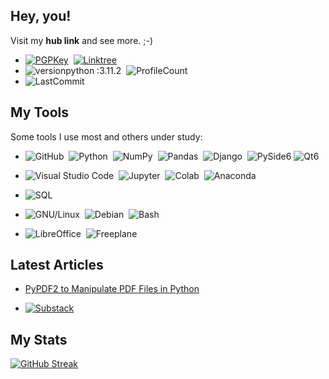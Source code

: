 ## Hey, you!
Visit my <strong>hub link</strong> and see more. ;-)

- [![PGPKey](https://img.shields.io/badge/PGP%20Key-0A0A0A?style=flat&logo=mail.ru&logoColor=FF0000)](https://keys.openpgp.org/search?q=ecop%40disroot.org)&nbsp;
[![Linktree](https://img.shields.io/badge/Links-edsoncopque-canegreen?style=flat&logo=linktree&logoColor=FF0000)](https://linktr.ee/edsoncopque)&nbsp; <br>
- ![versionpython :3.11.2](https://img.shields.io/badge/Python%20version-3.11.2-blue)&nbsp;
![ProfileCount](https://komarev.com/ghpvc/?username=ecopque&color=yellow)&nbsp;
- ![LastCommit](https://img.shields.io/github/last-commit/ecopque/py_pyside6_qt6?logo=python&logoColor=white&label=Last+update&color=9bf12&&style=flat)&nbsp;

## My Tools
Some tools I use most and others under study:

- ![GitHub](https://img.shields.io/badge/-GitHub-05122A?style=flat&logo=github)&nbsp;
![Python](https://img.shields.io/badge/-Python-05122A?style=flat&logo=python)&nbsp;
![NumPy](https://img.shields.io/badge/numpy%20-%23013243.svg?&style=flat&logo=numpy&logoColor=white)&nbsp;
![Pandas](https://img.shields.io/badge/pandas%20-%23150458.svg?&style=flat&logo=pandas&logoColor=white)&nbsp;
![Django](https://img.shields.io/badge/-Django-05122A?style=flat&logo=django&logoColor=092E20)&nbsp;
![PySide6](https://img.shields.io/badge/-PySide6-05122A?style=flat&logo=python&logoColor=white)
![Qt6](https://img.shields.io/badge/-Qt6--Designer-05122A?style=flat&logo=qt)&nbsp; <br>
- ![Visual Studio Code](https://img.shields.io/badge/-Visual%20Studio%20Code-05122A?style=flat&logo=visual-studio-code&logoColor=007ACC)&nbsp;
![Jupyter](https://img.shields.io/badge/-Jupyter-05122A?style=flat&logo=jupyter)&nbsp;
![Colab](https://img.shields.io/badge/-Colab-05122A?style=flat&logo=googlecolab)&nbsp;
![Anaconda](https://img.shields.io/badge/-Anaconda-05122A?style=flat&logo=anaconda)&nbsp; <br>

- ![SQL](https://img.shields.io/badge/-SQL-05122A?style=flat&logo=mysql)&nbsp;





- ![GNU/Linux](https://img.shields.io/badge/-GNU/Linux-05122A?style=flat&logo=linux)&nbsp;
![Debian](https://img.shields.io/badge/-Debian-000000?style=flat&logo=debian&logoColor=FF0000)&nbsp;
![Bash](https://img.shields.io/badge/-Bash-05122A?style=flat&logo=gnubash)&nbsp; <br>
- ![LibreOffice](https://img.shields.io/badge/LibreOffice%20-%23013243.svg?&style=flat&logo=libreoffice&logoColor=white)&nbsp;
![Freeplane](https://img.shields.io/badge/Freeplane%20-%23013243.svg?&style=flat&logo=gnu&logoColor=white)&nbsp;

## Latest Articles
- [PyPDF2 to Manipulate PDF Files in Python](https://ecop.substack.com/p/pypdf2-to-manipulate-pdf-files)

- [![Substack](https://img.shields.io/badge/-Substack-05122A?style=flat&logo=Substack)](https://ecop.substack.com/)

## My Stats
[![GitHub Streak](https://streak-stats.demolab.com/?user=ecopque&theme=prussian)](https://git.io/streak-stats)

<!--
**ecopque/ecopque** is a ✨ _special_ ✨ repository because its `README.md` (this file) appears on your GitHub profile.

Here are some ideas to get you started:

- 🔭 I’m currently working on ...
- 🌱 I’m currently learning ...
- 👯 I’m looking to collaborate on ...
- 🤔 I’m looking for help with ...
- 💬 Ask me about ...
- 📫 How to reach me: ...
- 😄 Pronouns: ...
- ⚡ Fun fact: ...
-->

